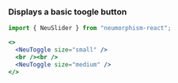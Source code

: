 ### Displays a basic toogle button ###

```jsx { "props": { "style": { "backgroundColor": "#929292", "textAlign": "center" } } }
import { NeuSlider } from "neumorphism-react";

<>
  <NeuToggle size="small" />
  <br /><br />
  <NeuToggle size="medium" />
</>
```